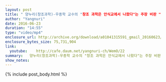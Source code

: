 ```yaml
---
layout: post
title: " 양누리(창조과학)-우종학 교수의 "창조 과학은 안식교에서 나왔다"는 주장 비판 "
author: "Yangnuri"
date: 2016-06-23
duration: "14:55"
type: "video/mp4"
enclosure_url: http://archive.org/download/a01041315591_gmail_20160623/%EC%9A%B0%EC%A2%85%ED%95%99%20%EA%B5%90%EC%88%98%EC%9D%98%20%EC%B0%BD%EC%A1%B0%20%EA%B3%BC%ED%95%99%EC%9D%80%20%EC%95%88%EC%8B%9D%EA%B5%90%EC%97%90%EC%84%9C%20%EB%82%98%EC%99%94%EB%8B%A4%EB%8A%94%20%EC%A3%BC%EC%9E%A5%20%EB%B9%84%ED%8C%90.mp4
enclosure_bytes_size: 75,731,904       
link:
  youtube:    http://cafe.daum.net/yangnuri-ch/WemO/22
summary:   양누리(창조과학)-우종학 교수의 "창조 과학은 안식교에서 나왔다"는 주장 비판 
show_notes:
---
```

{% include post_body.html %}
